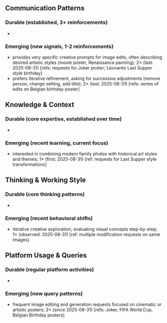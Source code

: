 ## Communication Patterns
### Durable (established, 3+ reinforcements)
- 

### Emerging (new signals, 1-2 reinforcements)
- provides very specific creative prompts for image edits, often describing desired artistic styles (movie poster, Renaissance painting); 2× (last: 2025-08-31) [refs: requests for Joker poster; Leonardo Last Supper style birthday]
- prefers iterative refinement, asking for successive adjustments (remove person, change setting, add title); 2× (last: 2025-08-31) [refs: series of edits on Belgian birthday poster]

## Knowledge & Context
### Durable (core expertise, established over time)
- 

### Emerging (recent learning, current focus)
- interested in combining modern family photos with historical art styles and themes; 1× (first: 2025-08-31) [ref: requests for Last Supper style transformations]

## Thinking & Working Style
### Durable (core thinking patterns)
- 

### Emerging (recent behavioral shifts)
- iterative creative exploration, evaluating visual concepts step-by-step; 1× (observed: 2025-08-31) [ref: multiple modification requests on same images]

## Platform Usage & Queries
### Durable (regular platform activities)
- 

### Emerging (new query patterns)
- frequent image editing and generation requests focused on cinematic or artistic posters; 2× (since 2025-08-31) [refs: Joker, FIFA World Cup, Belgian Birthday posters]
